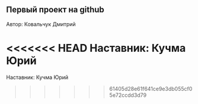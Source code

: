 Первый проект на github 
--------------------------------------
Автор: Ковальчук Дмитрий

<<<<<<< HEAD
Наставник: Кучма Юрий 
=======
Наставник: Кучма Юрий
>>>>>>> 61405d28e61f641ce9e3db055cf05e72ccdd3d79
